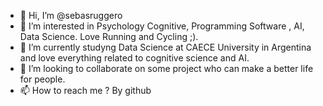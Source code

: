 - 👋 Hi, I’m @sebasruggero
- 👀 I’m interested in Psychology Cognitive, Programming Software , AI, Data Science. Love Running and Cycling ;).
- 🌱 I’m currently studyng Data Science at CAECE University in Argentina and love everything related to cognitive science and AI.
- 💞️ I’m looking to collaborate on some project who can make a better life for people.
- 📫 How to reach me ? By github

<!---
sebasruggero/sebasruggero is a ✨ special ✨ repository because its `README.md` (this file) appears on your GitHub profile.
You can click the Preview link to take a look at your changes.
--->
